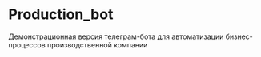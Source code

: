 # Production_bot
Демонстрационная версия телеграм-бота для автоматизации бизнес-процессов производственной компании

